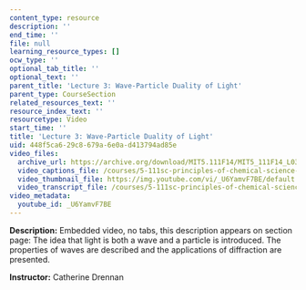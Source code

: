 ```yaml
---
content_type: resource
description: ''
end_time: ''
file: null
learning_resource_types: []
ocw_type: ''
optional_tab_title: ''
optional_text: ''
parent_title: 'Lecture 3: Wave-Particle Duality of Light'
parent_type: CourseSection
related_resources_text: ''
resource_index_text: ''
resourcetype: Video
start_time: ''
title: 'Lecture 3: Wave-Particle Duality of Light'
uid: 448f5ca6-29c8-679a-6e0a-d413794ad85e
video_files:
  archive_url: https://archive.org/download/MIT5.111F14/MIT5_111F14_L03_300k.mp4
  video_captions_file: /courses/5-111sc-principles-of-chemical-science-fall-2014/843d153ec22e56ef84cbc38f56cdcb02_U6YamvF7BE.vtt
  video_thumbnail_file: https://img.youtube.com/vi/_U6YamvF7BE/default.jpg
  video_transcript_file: /courses/5-111sc-principles-of-chemical-science-fall-2014/8df2e49f039d4cb84f776e9bdabf2487_U6YamvF7BE.pdf
video_metadata:
  youtube_id: _U6YamvF7BE
---
```


**Description:** Embedded video, no tabs, this description appears on section page: The idea that light is both a wave and a particle is introduced. The properties of waves are described and the applications of diffraction are presented.

**Instructor:** Catherine Drennan



